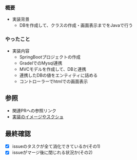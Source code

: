 ### 概要
- 実装背景
  - DBを作成して、クラスの作成・画面表示までをJavaで行う

### やったこと
- 実装内容
  - SpringBootプロジェクトの作成
  - GradelでのMysql連携
  - MVCモデルを作成して、DBと連携
  - 連携したDBの値をエンティティに詰める
  - コントローラーでhtmlでの画面表示

## 参照
- 関連PRへの参照リンク
- [実装のイメージやスクショ]()

## 最終確認
- [x] issueのタスクが全て消化できているか(その1)
- [x] issueがマージ後に閉じれる状況か(その2) 
